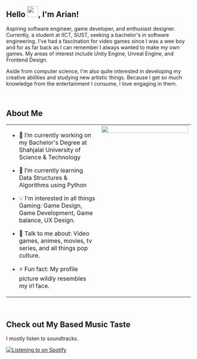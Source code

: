 ## Hello <img src="https://github.com/ScorpZer0/ScorpZer0/raw/main/flares/fzpepehello.gif" height="30px" width="30px"/>, I'm Arian!  
  

Aspiring software engineer, game developer, and enthusiast designer. Currently, a student at IICT, SUST, seeking a bachelor's in software engineering. I've had a fascination for video games since I was a wee boy and for as far back as I can remember I always wanted to make my own games. My areas of interest include Unity Engine, Unreal Engine, and Frontend Design.

Aside from computer science, I'm also quite interested in developing my creative abilities and studying new artistic things. Because I get so much knowledge from the entertainment I consume, I love engaging in them.  
  

<br/>  

## About Me  
<table><tr><td valign="top" width="50%">

- 🔭 I’m currently working on my Bachelor's Degree at Shahjalal University of Science & Technology  
  

- 🌱 I’m currently learning Data Structures & Algorithms using Python  
  

- 💡 I'm interested in all things Gaming: Game Design, Game Development, Game balance, UX Design.  
  

- 💬 Talk to me about:  Video games, animes, movies, tv series, and all things pop culture.  
  

- ⚡ Fun fact: My profile picture wildly resembles my irl face.  


</td><td valign="top" width="50%">

<div align="center">
<img src="https://github.com/ScorpZer0/ScorpZer0/blob/main/flares/chill.gif?raw=true" align="center" style="width: 100%" />
</div>  


</td></tr></table>  

<br/> 

## Check out My Based Music Taste
I mostly listen to soundtracks.

[![Listening to on Spotify](https://spotify-github-profile.vercel.app/api/view?uid=04osvcy1mp2l4ohlymzms3pve&cover_image=true&theme=default&show_offline=false&bar_color_cover=true)](https://open.spotify.com/user/04osvcy1mp2l4ohlymzms3pve)
<br />
